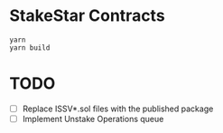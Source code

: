 # StakeStar Contracts

```shell
yarn
yarn build
```

# TODO

- [ ] Replace ISSV*.sol files with the published package
- [ ] Implement Unstake Operations queue
